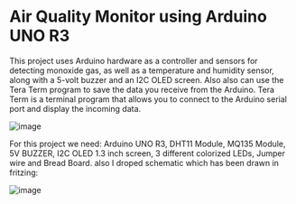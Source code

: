 # Air Quality Monitor using Arduino UNO R3

This project uses Arduino hardware as a controller and sensors for detecting monoxide gas, as well as a temperature and humidity sensor, along with a 5-volt buzzer and an I2C OLED screen. Also also can use the Tera Term program to save the data you receive from the Arduino. Tera Term is a terminal program that allows you to connect to the Arduino serial port and display the incoming data.

![image](https://github.com/alefazimi/Arduino-Projects/assets/170666208/f611ecde-8536-4d32-b0e9-9036a7072a3a)

For this project we need: Arduino UNO R3, DHT11 Module, MQ135 Module, 5V BUZZER, I2C OLED 1.3 inch screen, 3 different colorized LEDs, Jumper wire and Bread Board.
also I droped schematic which has been drawn in fritzing:

![image](https://github.com/alefazimi/Arduino-Projects/assets/170666208/3649d88e-fb38-4349-83b9-e74e3035eda5)

